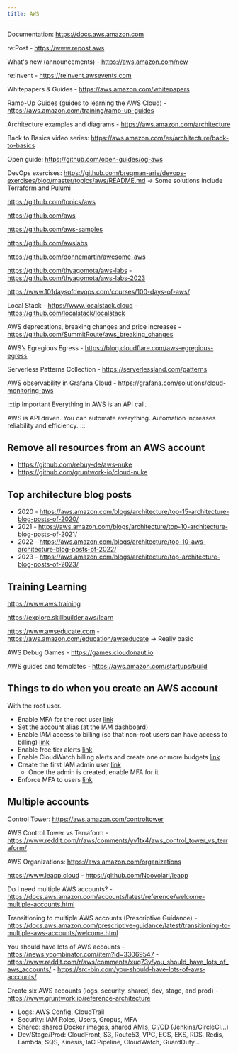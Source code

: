 ```yaml
---
title: AWS
---
```


Documentation: https://docs.aws.amazon.com

re:Post - https://www.repost.aws

What's new (announcements) - https://aws.amazon.com/new

re:Invent - https://reinvent.awsevents.com

Whitepapers & Guides - https://aws.amazon.com/whitepapers

Ramp-Up Guides (guides to learning the AWS Cloud) - https://aws.amazon.com/training/ramp-up-guides

Architecture examples and diagrams - https://aws.amazon.com/architecture

Back to Basics video series: https://aws.amazon.com/es/architecture/back-to-basics

Open guide: https://github.com/open-guides/og-aws

DevOps exercises: https://github.com/bregman-arie/devops-exercises/blob/master/topics/aws/README.md → Some solutions include Terraform and Pulumi

https://github.com/topics/aws

https://github.com/aws

https://github.com/aws-samples

https://github.com/awslabs

https://github.com/donnemartin/awesome-aws

https://github.com/thyagomota/aws-labs - https://github.com/thyagomota/aws-labs-2023

https://www.101daysofdevops.com/courses/100-days-of-aws/

Local Stack - https://www.localstack.cloud - https://github.com/localstack/localstack

AWS deprecations, breaking changes and price increases - https://github.com/SummitRoute/aws_breaking_changes

AWS’s Egregious Egress - https://blog.cloudflare.com/aws-egregious-egress

Serverless Patterns Collection - https://serverlessland.com/patterns

AWS observability in Grafana Cloud - https://grafana.com/solutions/cloud-monitoring-aws

:::tip Important
Everything in AWS is an API call.

AWS is API driven. You can automate everything. Automation increases reliability and efficiency.
:::

## Remove all resources from an AWS account

- https://github.com/rebuy-de/aws-nuke
- https://github.com/gruntwork-io/cloud-nuke

## Top architecture blog posts

- 2020 - https://aws.amazon.com/blogs/architecture/top-15-architecture-blog-posts-of-2020/
- 2021 - https://aws.amazon.com/blogs/architecture/top-10-architecture-blog-posts-of-2021/
- 2022 - https://aws.amazon.com/blogs/architecture/top-10-aws-architecture-blog-posts-of-2022/
- 2023 - https://aws.amazon.com/blogs/architecture/top-architecture-blog-posts-of-2023/

## Training Learning

https://www.aws.training

https://explore.skillbuilder.aws/learn

https://www.awseducate.com - https://aws.amazon.com/education/awseducate → Really basic

AWS Debug Games - https://games.cloudonaut.io

AWS guides and templates - https://aws.amazon.com/startups/build

## Things to do when you create an AWS account

With the root user.

- Enable MFA for the root user [link](/aws/root-user#multi-factor-authentication-mfa)
- Set the account alias (at the IAM dashboard)
- Enable IAM access to billing (so that non-root users can have access to billing) [link](/aws/billing-pricing#enable-iam-access-to-billing)
- Enable free tier alerts [link](/aws/billing-pricing#enable-free-tier-alerts)
- Enable CloudWatch billing alerts and create one or more budgets [link](/aws/billing-pricing#create-budget-and-enable-cloudwatch-billing-alarmalert)
- Create the first IAM admin user [link](/aws/iam#create-the-first-iam-admin-user)
  - Once the admin is created, enable MFA for it
- Enforce MFA to users [link](/aws/iam#enforce-mfa-to-users)

## Multiple accounts

Control Tower: https://aws.amazon.com/controltower

AWS Control Tower vs Terraform - https://www.reddit.com/r/aws/comments/yv1tx4/aws_control_tower_vs_terraform/

AWS Organizations: https://aws.amazon.com/organizations

https://www.leapp.cloud - https://github.com/Noovolari/leapp

Do I need multiple AWS accounts? - https://docs.aws.amazon.com/accounts/latest/reference/welcome-multiple-accounts.html

Transitioning to multiple AWS accounts (Prescriptive Guidance) - https://docs.aws.amazon.com/prescriptive-guidance/latest/transitioning-to-multiple-aws-accounts/welcome.html

You should have lots of AWS accounts - https://news.ycombinator.com/item?id=33069547 - https://www.reddit.com/r/aws/comments/xuq73y/you_should_have_lots_of_aws_accounts/ - https://src-bin.com/you-should-have-lots-of-aws-accounts/

Create six AWS accounts (logs, security, shared, dev, stage, and prod) - https://www.gruntwork.io/reference-architecture

- Logs: AWS Config, CloudTrail
- Security: IAM Roles, Users, Gropus, MFA
- Shared: shared Docker images, shared AMIs, CI/CD (Jenkins/CircleCI...)
- Dev/Stage/Prod: CloudFront, S3, Route53, VPC, ECS, EKS, RDS, Redis, Lambda, SQS, Kinesis, IaC Pipeline, CloudWatch, GuardDuty...
